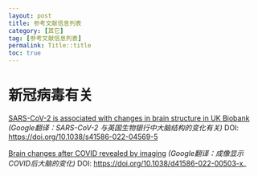 ```yaml
---
layout: post
title: 参考文献信息列表
category: [其它]
tag: [参考文献信息列表]
permalink: Title::title
toc: true
---
```

# 新冠病毒有关
[SARS-CoV-2 is associated with changes in brain structure in UK Biobank](https://www.nature.com/articles/s41586-022-04569-5)  *(Google翻译：SARS-CoV-2 与英国生物银行中大脑结构的变化有关)*  DOI: https://doi.org/10.1038/s41586-022-04569-5

[Brain changes after COVID revealed by imaging](https://www.nature.com/articles/d41586-022-00503-x)  *(Google翻译：成像显示COVID后大脑的变化)* DOI: https://doi.org/10.1038/d41586-022-00503-x_
